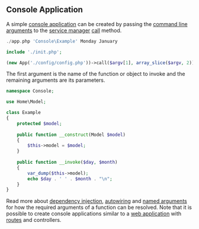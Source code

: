 ## Console Application
A simple [console application](https://github.com/mvc5/mvc5-application/blob/master/src/Console/Example.php) can be created by passing the [command line arguments](https://github.com/mvc5/mvc5-application/blob/master/app.php) to the [service manager](https://github.com/mvc5/mvc5/blob/master/src/Service/Manager.php) [call](https://github.com/mvc5/mvc5/blob/master/src/Resolver/Resolver.php#L67) method.

```php
./app.php 'Console\Example' Monday January
```

```php
include './init.php';

(new App('./config/config.php'))->call($argv[1], array_slice($argv, 2));
```

The first argument is the name of the function or object to invoke and the remaining arguments are its parameters.

```php
namespace Console;

use Home\Model;

class Example
{
    protected $model;
    
    public function __construct(Model $model)
    {
        $this->model = $model;
    }
    
    public function __invoke($day, $month)
    {
        var_dump($this->model);
        echo $day . ' ' . $month . "\n";
    }
}
```

Read more about <a href="#dependency-injection">dependency injection</a>, <a href="#autowiring">autowiring</a> and <a href="#named-arguments">named arguments</a> for how the required arguments of a function can be resolved. Note that it is possible to create console applications similar to a [web application](#web-application) with [routes](#routes) and controllers.

